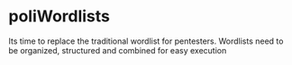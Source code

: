 # poliWordlists
Its time to replace the traditional wordlist for pentesters. Wordlists need to be organized, structured and combined for easy execution
